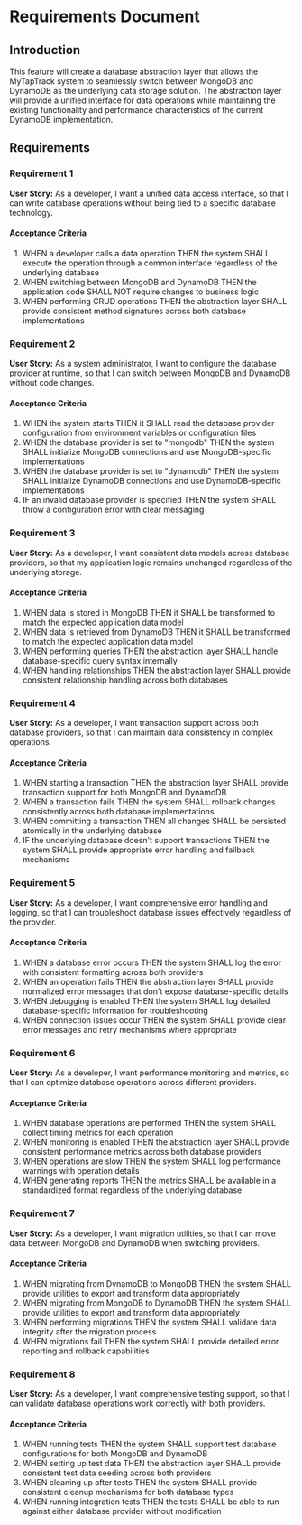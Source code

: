 # Requirements Document

## Introduction

This feature will create a database abstraction layer that allows the MyTapTrack system to seamlessly switch between MongoDB and DynamoDB as the underlying data storage solution. The abstraction layer will provide a unified interface for data operations while maintaining the existing functionality and performance characteristics of the current DynamoDB implementation.

## Requirements

### Requirement 1

**User Story:** As a developer, I want a unified data access interface, so that I can write database operations without being tied to a specific database technology.

#### Acceptance Criteria

1. WHEN a developer calls a data operation THEN the system SHALL execute the operation through a common interface regardless of the underlying database
2. WHEN switching between MongoDB and DynamoDB THEN the application code SHALL NOT require changes to business logic
3. WHEN performing CRUD operations THEN the abstraction layer SHALL provide consistent method signatures across both database implementations

### Requirement 2

**User Story:** As a system administrator, I want to configure the database provider at runtime, so that I can switch between MongoDB and DynamoDB without code changes.

#### Acceptance Criteria

1. WHEN the system starts THEN it SHALL read the database provider configuration from environment variables or configuration files
2. WHEN the database provider is set to "mongodb" THEN the system SHALL initialize MongoDB connections and use MongoDB-specific implementations
3. WHEN the database provider is set to "dynamodb" THEN the system SHALL initialize DynamoDB connections and use DynamoDB-specific implementations
4. IF an invalid database provider is specified THEN the system SHALL throw a configuration error with clear messaging

### Requirement 3

**User Story:** As a developer, I want consistent data models across database providers, so that my application logic remains unchanged regardless of the underlying storage.

#### Acceptance Criteria

1. WHEN data is stored in MongoDB THEN it SHALL be transformed to match the expected application data model
2. WHEN data is retrieved from DynamoDB THEN it SHALL be transformed to match the expected application data model
3. WHEN performing queries THEN the abstraction layer SHALL handle database-specific query syntax internally
4. WHEN handling relationships THEN the abstraction layer SHALL provide consistent relationship handling across both databases

### Requirement 4

**User Story:** As a developer, I want transaction support across both database providers, so that I can maintain data consistency in complex operations.

#### Acceptance Criteria

1. WHEN starting a transaction THEN the abstraction layer SHALL provide transaction support for both MongoDB and DynamoDB
2. WHEN a transaction fails THEN the system SHALL rollback changes consistently across both database implementations
3. WHEN committing a transaction THEN all changes SHALL be persisted atomically in the underlying database
4. IF the underlying database doesn't support transactions THEN the system SHALL provide appropriate error handling and fallback mechanisms

### Requirement 5

**User Story:** As a developer, I want comprehensive error handling and logging, so that I can troubleshoot database issues effectively regardless of the provider.

#### Acceptance Criteria

1. WHEN a database error occurs THEN the system SHALL log the error with consistent formatting across both providers
2. WHEN an operation fails THEN the abstraction layer SHALL provide normalized error messages that don't expose database-specific details
3. WHEN debugging is enabled THEN the system SHALL log detailed database-specific information for troubleshooting
4. WHEN connection issues occur THEN the system SHALL provide clear error messages and retry mechanisms where appropriate

### Requirement 6

**User Story:** As a developer, I want performance monitoring and metrics, so that I can optimize database operations across different providers.

#### Acceptance Criteria

1. WHEN database operations are performed THEN the system SHALL collect timing metrics for each operation
2. WHEN monitoring is enabled THEN the abstraction layer SHALL provide consistent performance metrics across both database providers
3. WHEN operations are slow THEN the system SHALL log performance warnings with operation details
4. WHEN generating reports THEN the metrics SHALL be available in a standardized format regardless of the underlying database

### Requirement 7

**User Story:** As a developer, I want migration utilities, so that I can move data between MongoDB and DynamoDB when switching providers.

#### Acceptance Criteria

1. WHEN migrating from DynamoDB to MongoDB THEN the system SHALL provide utilities to export and transform data appropriately
2. WHEN migrating from MongoDB to DynamoDB THEN the system SHALL provide utilities to export and transform data appropriately
3. WHEN performing migrations THEN the system SHALL validate data integrity after the migration process
4. WHEN migrations fail THEN the system SHALL provide detailed error reporting and rollback capabilities

### Requirement 8

**User Story:** As a developer, I want comprehensive testing support, so that I can validate database operations work correctly with both providers.

#### Acceptance Criteria

1. WHEN running tests THEN the system SHALL support test database configurations for both MongoDB and DynamoDB
2. WHEN setting up test data THEN the abstraction layer SHALL provide consistent test data seeding across both providers
3. WHEN cleaning up after tests THEN the system SHALL provide consistent cleanup mechanisms for both database types
4. WHEN running integration tests THEN the tests SHALL be able to run against either database provider without modification